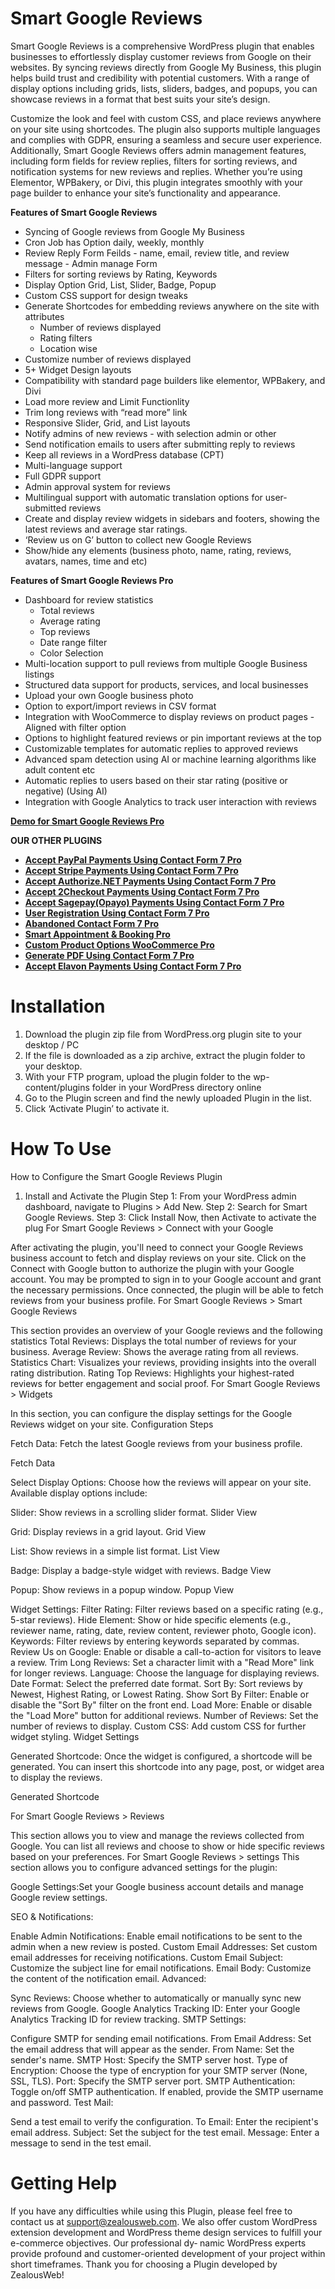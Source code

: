 # Smart Google Reviews

Smart Google Reviews is a comprehensive WordPress plugin that enables businesses to effortlessly display customer reviews from Google on their websites. By syncing reviews directly from Google My Business, this plugin helps build trust and credibility with potential customers. With a range of display options including grids, lists, sliders, badges, and popups, you can showcase reviews in a format that best suits your site’s design.

Customize the look and feel with custom CSS, and place reviews anywhere on your site using shortcodes. The plugin also supports multiple languages and complies with GDPR, ensuring a seamless and secure user experience. Additionally, Smart Google Reviews offers admin management features, including form fields for review replies, filters for sorting reviews, and notification systems for new reviews and replies. Whether you’re using Elementor, WPBakery, or Divi, this plugin integrates smoothly with your page builder to enhance your site’s functionality and appearance.

**Features of Smart Google Reviews**

- Syncing of Google reviews from Google My Business
- Cron Job has Option daily, weekly, monthly
- Review Reply Form Feilds - name, email, review title, and review message - Admin manage Form
- Filters for sorting reviews by Rating, Keywords
- Display Option Grid, List, Slider, Badge, Popup
- Custom CSS support for design tweaks
- Generate Shortcodes for embedding reviews anywhere on the site with attributes
    - Number of reviews displayed
    - Rating filters
    - Location wise
- Customize number of reviews displayed
- 5+ Widget Design layouts
- Compatibility with standard page builders like elementor, WPBakery, and Divi
- Load more review and Limit Functionlity
- Trim long reviews with “read more” link
- Responsive Slider, Grid, and List layouts
- Notify admins of new reviews - with selection admin or other
- Send notification emails to users after submitting reply to reviews
- Keep all reviews in a WordPress database (CPT)
- Multi-language support
- Full GDPR support
- Admin approval system for reviews
- Multilingual support with automatic translation options for user-submitted reviews
- Create and display review widgets in sidebars and footers, showing the latest reviews and average star ratings.
- ‘Review us on G’ button to collect new Google Reviews
- Show/hide any elements (business photo, name, rating, reviews, avatars, names, time and etc)

**Features of Smart Google Reviews Pro**

- Dashboard for review statistics
    - Total reviews
    - Average rating
    - Top reviews
    - Date range filter
    - Color Selection
- Multi-location support to pull reviews from multiple Google Business listings
- Structured data support for products, services, and local businesses
- Upload your own Google business photo
- Option to export/import reviews in CSV format
- Integration with WooCommerce to display reviews on product pages - Aligned with filter option
- Options to highlight featured reviews or pin important reviews at the top
- Customizable templates for automatic replies to approved reviews
- Advanced spam detection using AI or machine learning algorithms like adult content etc
- Automatic replies to users based on their star rating (positive or negative) (Using AI)
- Integration with Google Analytics to track user interaction with reviews

<strong>[Demo for Smart Google Reviews Pro]()</strong>

**OUR OTHER PLUGINS**

* <strong>[Accept PayPal Payments Using Contact Form 7 Pro](https://store.zealousweb.com/accept-paypal-payments-using-contact-form-7-pro)</strong>
* <strong>[Accept Stripe Payments Using Contact Form 7 Pro](https://store.zealousweb.com/accept-stripe-payments-using-contact-form-7-pro)</strong>
* <strong>[Accept Authorize.NET Payments Using Contact Form 7 Pro](https://store.zealousweb.com/accept-authorize-net-payments-using-contact-form-7-pro)</strong>
* <strong>[Accept 2Checkout Payments Using Contact Form 7 Pro](https://store.zealousweb.com/accept-2checkout-payments-using-contact-form-7-pro)</strong>
* <strong>[Accept Sagepay(Opayo) Payments Using Contact Form 7 Pro](https://store.zealousweb.com/accept-sage-pay-opayo-payments-using-contact-form-7-pro)</strong>
* <strong>[User Registration Using Contact Form 7 Pro](https://store.zealousweb.com/user-registration-using-contact-form-7-pro)</strong>
* <strong>[Abandoned Contact Form 7 Pro](https://store.zealousweb.com/abandoned-contact-form-7-pro)</strong>
* <strong>[Smart Appointment & Booking Pro](https://store.zealousweb.com/smart-appointment-booking-pro)</strong>
* <strong>[Custom Product Options WooCommerce Pro](https://store.zealousweb.com/custom-product-options-woocommerce-pro)</strong>
* <strong>[Generate PDF Using Contact Form 7 Pro](https://store.zealousweb.com/generate-pdf-using-contact-form-7-pro)</strong>
* <strong>[Accept Elavon Payments Using Contact Form 7 Pro](https://store.zealousweb.com/accept-elavon-payments-using-contact-form-7-pro)</strong>

# Installation
1. Download the plugin zip file from WordPress.org plugin site to your desktop / PC
2. If the file is downloaded as a zip archive, extract the plugin folder to your desktop.
3. With your FTP program, upload the plugin folder to the wp-content/plugins folder in your WordPress directory online
4. Go to the Plugin screen and find the newly uploaded Plugin in the list.
5. Click ‘Activate Plugin’ to activate it.

# How To Use
How to Configure the Smart Google Reviews Plugin

1. Install and Activate the Plugin
Step 1: From your WordPress admin dashboard, navigate to Plugins > Add New.
Step 2: Search for Smart Google Reviews.
Step 3: Click Install Now, then Activate to activate the plug
For Smart Google Reviews > Connect with your Google


After activating the plugin, you'll need to connect your Google Reviews business account to fetch and display reviews on your site.
Click on the Connect with Google button to authorize the plugin with your Google account. You may be prompted to sign in to your Google account and grant the necessary permissions.
Once connected, the plugin will be able to fetch reviews from your business profile.
For Smart Google Reviews > Smart Google Reviews


This section provides an overview of your Google reviews and the following statistics 
Total Reviews: Displays the total number of reviews for your business.
Average Review: Shows the average rating from all reviews.
Statistics Chart: Visualizes your reviews, providing insights into the overall rating distribution.
Rating Top Reviews: Highlights your highest-rated reviews for better engagement and social proof.
For Smart Google Reviews > Widgets


In this section, you can configure the display settings for the Google Reviews widget on your site.
Configuration Steps

Fetch Data:
Fetch the latest Google reviews from your business profile.

Fetch Data

Select Display Options:
Choose how the reviews will appear on your site. Available display options include:

Slider: Show reviews in a scrolling slider format.
Slider View

Grid: Display reviews in a grid layout.
Grid View

List: Show reviews in a simple list format.
List View

Badge: Display a badge-style widget with reviews.
Badge View

Popup: Show reviews in a popup window.
Popup View

Widget Settings:
Filter Rating: Filter reviews based on a specific rating (e.g., 5-star reviews).
Hide Element: Show or hide specific elements (e.g., reviewer name, rating, date, review content, reviewer photo, Google icon).
Keywords: Filter reviews by entering keywords separated by commas.
Review Us on Google: Enable or disable a call-to-action for visitors to leave a review.
Trim Long Reviews: Set a character limit with a "Read More" link for longer reviews.
Language: Choose the language for displaying reviews.
Date Format: Select the preferred date format.
Sort By: Sort reviews by Newest, Highest Rating, or Lowest Rating.
Show Sort By Filter: Enable or disable the "Sort By" filter on the front end.
Load More: Enable or disable the "Load More" button for additional reviews.
Number of Reviews: Set the number of reviews to display.
Custom CSS: Add custom CSS for further widget styling.
Widget Settings

Generated Shortcode:
Once the widget is configured, a shortcode will be generated. You can insert this shortcode into any page, post, or widget area to display the reviews.

Generated Shortcode

For Smart Google Reviews > Reviews


This section allows you to view and manage the reviews collected from Google. You can list all reviews and choose to show or hide specific reviews based on your preferences.
For Smart Google Reviews > settings
This section allows you to configure advanced settings for the plugin:

Google Settings:Set your Google business account details and manage Google review settings.


SEO & Notifications:


Enable Admin Notifications: Enable email notifications to be sent to the admin when a new review is posted.
Custom Email Addresses: Set custom email addresses for receiving notifications.
Custom Email Subject: Customize the subject line for email notifications.
Email Body: Customize the content of the notification email.
Advanced:


Sync Reviews: Choose whether to automatically or manually sync new reviews from Google.
Google Analytics Tracking ID: Enter your Google Analytics Tracking ID for review tracking.
SMTP Settings:


Configure SMTP for sending email notifications.
From Email Address: Set the email address that will appear as the sender.
From Name: Set the sender's name.
SMTP Host: Specify the SMTP server host.
Type of Encryption: Choose the type of encryption for your SMTP server (None, SSL, TLS).
Port: Specify the SMTP server port.
SMTP Authentication: Toggle on/off SMTP authentication. If enabled, provide the SMTP username and password.
Test Mail:


Send a test email to verify the configuration.
To Email: Enter the recipient's email address.
Subject: Set the subject for the test email.
Message: Enter a message to send in the test email.

# Getting Help

If you have any difficulties while using this Plugin, please feel free to contact us at support@zealousweb.com. We also offer custom WordPress extension development and WordPress theme design services to fulfill your e-commerce objectives. Our professional dy‐ namic WordPress experts provide profound and customer-oriented development of your project within short timeframes. Thank you for choosing a Plugin developed by ZealousWeb!

